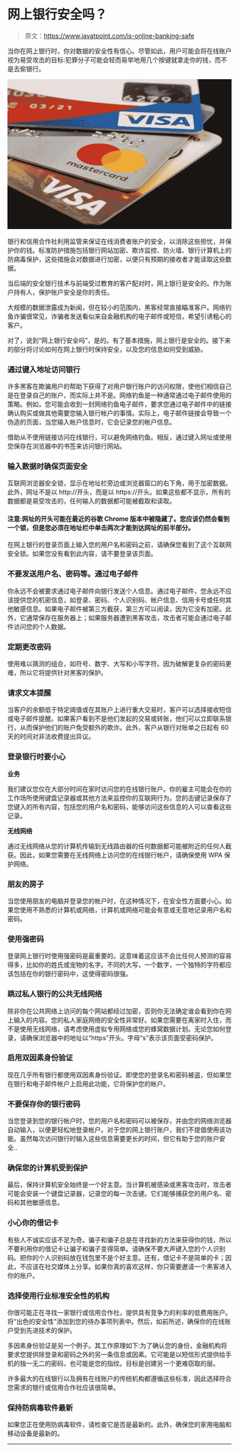 # 网上银行安全吗？

> 原文：<https://www.javatpoint.com/is-online-banking-safe>

当你在网上银行时，你对数据的安全性有信心。尽管如此，用户可能会将在线账户视为易受攻击的目标:犯罪分子可能会轻而易举地用几个按键就拿走你的钱，而不是去偷银行。

![Is online banking safe?](img/a920a11b6743933a5586fc5c8014d9de.png)

银行和信用合作社利用监管来保证在线消费者账户的安全，以消除这些担忧，并保护你的钱。标准防护措施包括银行网站加密、欺诈监控、防火墙、银行计算机上的防病毒保护，这些措施会对数据进行加密，以便只有预期的接收者才能读取这些数据。

当后端的安全银行技术与前端受过教育的客户配对时，网上银行是安全的。作为账户持有人，保护账户安全是你的责任。

大规模的数据泄露成为新闻，但在较小的范围内，黑客经常直接瞄准客户。网络钓鱼诈骗很常见，诈骗者发送看似来自金融机构的电子邮件或短信，希望引诱粗心的客户。

对了，说到“网上银行安全吗”，是的。有了基本措施，网上银行是安全的。接下来的部分将讨论如何在网上银行时保持安全，以及您的信息如何受到威胁。

### 通过键入地址访问银行

许多黑客在欺骗用户的帮助下获得了对用户银行账户的访问权限，使他们相信自己是在登录自己的账户，而实际上并不是。网络钓鱼是一种通常通过电子邮件使用的策略。例如，您可能会收到一封网络钓鱼电子邮件，要求您通过电子邮件中的链接确认购买或做其他需要您输入银行帐户的事情。实际上，电子邮件链接会导致一个伪造的页面，当您输入帐户信息时，它会记录您的帐户信息。

借助从不使用链接访问在线银行，可以避免网络钓鱼。相反，通过键入网址或使用您保存在浏览器中的书签来访问银行网站。

### 输入数据时确保页面安全

互联网浏览器安全锁，显示在地址栏旁边或浏览器窗口的右下角，用于加密数据。此外，网址不是以 http://开头，而是以 https://开头。如果这些都不显示，所有的数据都是易受攻击的，任何输入的数据都可能被截取和读取。

#### 注意:网址的开头可能在最近的谷歌 Chrome 版本中被隐藏了。您应该仍然会看到一个锁，但是您必须在地址栏中单击两次才能到达网址的前半部分。

在网上银行的登录页面上输入您的用户名和密码之前，请确保您看到了这个互联网安全锁。如果您没有看到此内容，请不要登录该页面。

### 不要发送用户名、密码等。通过电子邮件

你永远不会被要求通过电子邮件向银行发送个人信息。通过电子邮件，您永远不应该提供您的机密信息，如登录、密码、个人识别码、帐户信息、信用卡号或任何其他敏感信息。如果电子邮件被第三方截获，第三方可以阅读，因为它没有加密。此外，它通常保存在服务器上；如果服务器遭到黑客攻击，攻击者可能会通过电子邮件访问您的个人数据。

### 定期更改密码

使用难以猜测的组合，如符号、数字、大写和小写字符。因为破解更复杂的密码更难，所以它将提供针对黑客的保护。

### 请求文本提醒

当客户的余额低于特定阈值或在其账户上进行重大交易时，客户可以选择接收短信或电子邮件提醒。如果客户看到不是他们发起的交易或转账，他们可以立即联系银行，从而保护他们的账户免受额外的欺诈。此外，客户从银行对账单之日起有 60 天的时间对非法收费提出异议。

### 登录银行时要小心

**业务**

我们建议您仅在大部分时间在家时访问您的在线银行账户。你的雇主可能会在你的工作场所使用键盘记录器或其他方法来监控你的互联网行为。您的击键记录保存了您键入的所有内容，包括您的用户名和密码，能够访问这些信息的人可以查看这些记录。

**无线网络**

通过无线网络从您的计算机传输到无线路由器的任何数据都可能被附近的任何人截获。因此，如果您需要在无线网络上访问您的在线银行帐户，请确保使用 WPA 保护网络。

### 朋友的房子

当您使用朋友的电脑并登录您的帐户时，在这种情况下，在安全性方面要小心。如果您使用不熟悉的计算机或网络，计算机或网络可能会有意或无意地记录用户名和密码。

### 使用强密码

登录网上银行时使用强密码是最重要的。这意味着这应该不会比任何人预测的容易得多，比如你的姓氏或宠物的名字。不同的大写，一个数字，一个独特的字符都应该包括在你的银行密码中，这使得密码很强。

### 跳过私人银行的公共无线网络

除非你在公共网络上访问的每个网站都经过加密，否则你无法确定谁会看到你在网上输入的内容。您的私人家庭网络的安全性非常好。如果您需要在离家时入住，而不是使用无线网络，请考虑使用虚拟专用网络或您的蜂窝数据计划。无论您如何登录，请确保浏览器中的地址以“https”开头。字母“s”表示该页面受密码保护。

### 启用双因素身份验证

现在几乎所有银行都使用双因素身份验证。即使您的登录名和密码被盗，但如果您在银行和电子邮件帐户上启用此功能，它将保护您的帐户。

### 不要保存你的银行密码

当您登录到您的银行帐户时，您的用户名和密码可以被保存，并由您的网络浏览器自动输入，以便更轻松地登录帐户。对于您的网上银行账户，我们不提倡使用该功能。虽然每次访问银行时输入这些信息需要更长的时间，但它有助于您的账户安全..

### 确保您的计算机受到保护

最后，保持计算机安全始终是一个好主意。当计算机被感染或黑客攻击时，攻击者可能会安装一个键盘记录器，记录您的每一次击键。它们能够捕获您的用户名、密码和其他敏感信息。

### 小心你的借记卡

有些人不诚实应该不足为奇。骗子和骗子总是在寻找新的方法来获得你的钱，所以不要利用你的借记卡让骗子和骗子变得简单。请确保不要大声键入您的个人识别码。把你的个人识别码放在钱包里不是个好主意。还有，借记卡不是简单的卡；因此，不应该在社交媒体上分享。如果你真的喜欢这样，你只需要邀请一个黑客进入你的账户。

### 选择使用行业标准安全性的机构

你很可能正在寻找一家银行或信用合作社，提供具有竞争力的利率的低费用账户。将“出色的安全性”添加到您的待办事项列表中。然后，如前所述，确保你的在线账户受到先进技术的保护。

多因素身份验证是另一个例子。其工作原理如下:为了确认您的身份，金融机构将要求您提供除登录和密码之外的另一条信息或因素。它可能是以短信形式提供给手机的独一无二的密码，也可能是您的指纹。目标是创建另一个更难窃取的层。

许多最大的在线银行以及拥有在线账户的传统机构都遵循这些标准，因此选择符合您需求的银行或信用合作社应该很简单。

### 保持防病毒软件最新

如果您正在使用防病毒软件，请检查它是否是最新的。此外，确保您的家用电脑和移动设备是最新的。

* * *